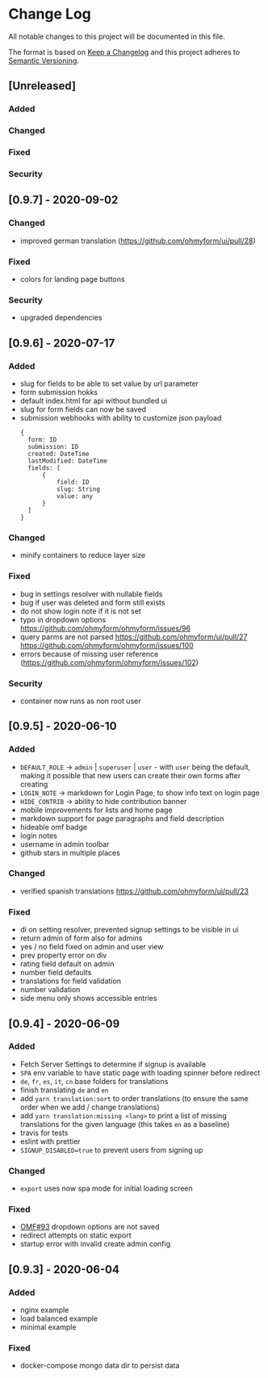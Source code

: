 # Change Log

All notable changes to this project will be documented in this file.
 
The format is based on [Keep a Changelog](http://keepachangelog.com/)
and this project adheres to [Semantic Versioning](http://semver.org/).
 
## [Unreleased]

### Added

### Changed

### Fixed

### Security

## [0.9.7] - 2020-09-02

### Changed

- improved german translation (https://github.com/ohmyform/ui/pull/28)

### Fixed

- colors for landing page buttons

### Security

- upgraded dependencies

## [0.9.6] - 2020-07-17

### Added

- slug for fields to be able to set value by url parameter
- form submission hokks
- default index.html for api without bundled ui
- slug for form fields can now be saved
- submission webhooks with ability to customize json payload
  ```
  {
    form: ID
    submission: ID
    created: DateTime
    lastModified: DateTime
    fields: [
        {
            field: ID
            slug: String
            value: any
        }
    ]
  }
  ```
  
### Changed

- minify containers to reduce layer size

### Fixed

- bug in settings resolver with nullable fields
- bug if user was deleted and form still exists
- do not show login note if it is not set
- typo in dropdown options https://github.com/ohmyform/ohmyform/issues/96
- query parms are not parsed https://github.com/ohmyform/ui/pull/27 https://github.com/ohmyform/ohmyform/issues/100
- errors because of missing user reference (https://github.com/ohmyform/ohmyform/issues/102)

### Security

- container now runs as non root user

## [0.9.5] - 2020-06-10
 
### Added

- `DEFAULT_ROLE` -> `admin` | `superuser` | `user` - with `user` being the default, making it possible that new users can create their own forms after creating
- `LOGIN_NOTE` -> markdown for Login Page, to show info text on login page
- `HIDE_CONTRIB` -> ability to hide contribution banner
- mobile improvements for lists and home page
- markdown support for page paragraphs and field description
- hideable omf badge
- login notes
- username in admin toolbar
- github stars in multiple places

### Changed

- verified spanish translations https://github.com/ohmyform/ui/pull/23

### Fixed

- di on setting resolver, prevented signup settings to be visible in ui
- return admin of form also for admins
- yes / no field fixed on admin and user view
- prev property error on div
- rating field default on admin
- number field defaults
- translations for field validation
- number validation
- side menu only shows accessible entries

## [0.9.4] - 2020-06-09

### Added

- Fetch Server Settings to determine if signup is available
- `SPA` env variable to have static page with loading spinner before redirect
- `de`, `fr`, `es`, `it`, `cn` base folders for translations
- finish translating `de` and `en`
- add `yarn translation:sort` to order translations (to ensure the same order 
  when we add / change translations)
- add `yarn translation:missing <lang>` to print a list of missing translations 
  for the given language (this takes `en` as a baseline)
- travis for tests
- eslint with prettier
- `SIGNUP_DISABLED=true` to prevent users from signing up 

### Changed

- `export` uses now spa mode for initial loading screen

### Fixed

- [OMF#93](https://github.com/ohmyform/ohmyform/issues/93) dropdown options are not saved
- redirect attempts on static export
- startup error with invalid create admin config

## [0.9.3] - 2020-06-04

### Added

- nginx example
- load balanced example
- minimal example

### Fixed

- docker-compose mongo data dir to persist data
